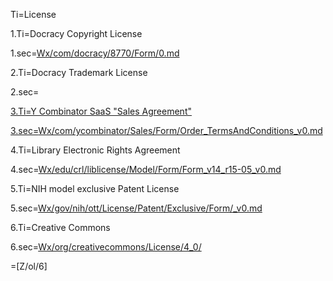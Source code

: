 Ti=License

1.Ti=Docracy Copyright License

1.sec=<a href="index.php?action=source&file=Wx/com/docracy/8770/Form/0.md">Wx/com/docracy/8770/Form/0.md</a>

2.Ti=Docracy Trademark License

2.sec=<a href="index.php?action=source&file=Wx/com/docracy/4790/Form/0.md">

3.Ti=Y Combinator SaaS "Sales Agreement"

3.sec=<a href="index.php?action=source&file=Wx/com/ycombinator/Sales/Form/Order_TermsAndConditions_v0.md">Wx/com/ycombinator/Sales/Form/Order_TermsAndConditions_v0.md</a>


4.Ti=Library Electronic Rights Agreement

4.sec=<a href="index.php?action=source&file=Wx/edu/crl/liblicense/Model/Form/Form_v14_r15-05_v0.md">Wx/edu/crl/liblicense/Model/Form/Form_v14_r15-05_v0.md</a>

5.Ti=NIH model exclusive Patent License

5.sec=<a href="index.php?action=source&file=Wx/gov/nih/ott/License/Patent/Exclusive/Form/_v0.md">Wx/gov/nih/ott/License/Patent/Exclusive/Form/_v0.md</a>

6.Ti=Creative Commons

6.sec=<a href="index.php?action=list&file=/index.php?action=list&file=Wx/org/creativecommons/License/4_0/">Wx/org/creativecommons/License/4_0/</a>

=[Z/ol/6]